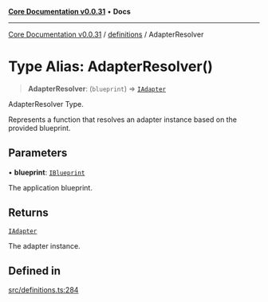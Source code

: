 [**Core Documentation v0.0.31**](../../README.md) • **Docs**

***

[Core Documentation v0.0.31](../../modules.md) / [definitions](../README.md) / AdapterResolver

# Type Alias: AdapterResolver()

> **AdapterResolver**: (`blueprint`) => [`IAdapter`](../interfaces/IAdapter.md)

AdapterResolver Type.

Represents a function that resolves an adapter instance based on the provided blueprint.

## Parameters

• **blueprint**: [`IBlueprint`](IBlueprint.md)

The application blueprint.

## Returns

[`IAdapter`](../interfaces/IAdapter.md)

The adapter instance.

## Defined in

[src/definitions.ts:284](https://github.com/stonemjs/core/blob/a25677efd9a5f5a45cc90fda3ed3e87df97e6124/src/definitions.ts#L284)
